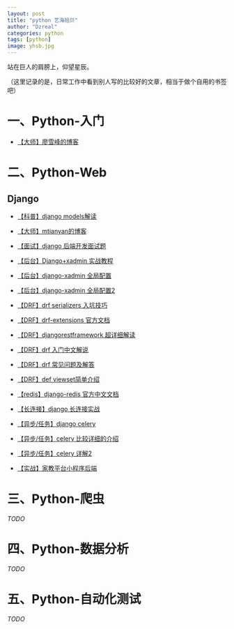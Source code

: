 ```yaml
---
layout: post
title: "python 艺海拾贝"
author: "Dzreal"
categories: python
tags: [python]
image: yhsb.jpg
---
```


站在巨人的肩膀上，仰望星辰。

（这里记录的是，日常工作中看到别人写的比较好的文章，相当于做个自用的书签吧）

# 一、Python-入门
- [【大师】廖雪峰的博客](https://www.liaoxuefeng.com/wiki/0014316089557264a6b348958f449949df42a6d3a2e542c000)


# 二、Python-Web
## Django
- [【科普】django models解读](https://www.cnblogs.com/xone/p/6744780.html)
- [【大师】mtianyan的博客](http://blog.mtianyan.cn/)
- [【面试】django 后端开发面试题](https://blog.csdn.net/ayocross/article/details/56509840?utm_source=itdadao&utm_medium=referral)

- [【后台】Django+xadmin 实战教程](https://www.jianshu.com/p/1c9b57ad0c1c)
- [【后台】django-xadmin 全局配置](https://www.cnblogs.com/onlyhold/p/8017624.html)
- [【后台】django-xadmin 全局配置2](https://www.jianshu.com/p/ca383f0cc933)

- [【DRF】drf serializers 入坑技巧](https://www.cnblogs.com/pyspark/p/8607801.html)
- [【DRF】drf-extensions 官方文档](http://chibisov.github.io/drf-extensions/docs/)
- [【DRF】djangorestframework 超详细解读](https://www.cnblogs.com/bayueman/p/6647628.html)
- [【DRF】drf 入门中文解说](http://www.chenxm.cc/post/299.html?zhihu)
- [【DRF】drf 常见问题及解答](https://www.cnblogs.com/jay54520/p/6587480.html#django%20restframework%20%E5%9C%A8%20List,%20Retrieve,%20create,%20update,%20%C2%A0%E7%AD%89%E7%9A%84%E5%AE%9E%E7%8E%B0%E5%8E%9F%E7%90%86)
- [【DRF】def viewset简单介绍](http://jingpin.jikexueyuan.com/article/56178.html)

- [【redis】django-redis 官方中文文档](http://django-redis-chs.readthedocs.io/zh_CN/latest/#id16)

- [【长连接】django 长连接实战](http://earthchen.cn/2017/08/18/django_channels_websocket/)

- [【异步/任务】django celery](https://www.cnblogs.com/znicy/p/5626040.html)
- [【异步/任务】celery 比较详细的介绍](http://python.jobbole.com/81953/)
- [【异步/任务】celery 详解2](https://zhuanlan.zhihu.com/p/22304455)

- [【实战】家教平台小程序后端](https://github.com/mygoda/TutorPlatform)


# 三、Python-爬虫
*TODO*


# 四、Python-数据分析
*TODO*


# 五、Python-自动化测试
*TODO*
